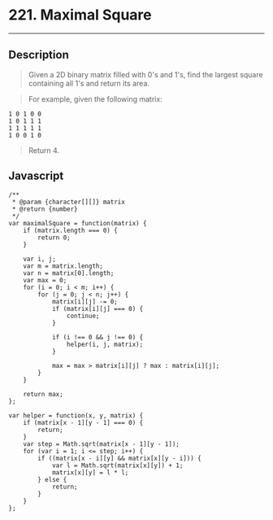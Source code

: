 # 221. Maximal Square

---

## Description

> Given a 2D binary matrix filled with 0's and 1's, find the largest square containing all 1's and return its area.

> For example, given the following matrix:

```
1 0 1 0 0
1 0 1 1 1
1 1 1 1 1
1 0 0 1 0
```
> Return 4.


## Javascript

```
/**
 * @param {character[][]} matrix
 * @return {number}
 */
var maximalSquare = function(matrix) {
    if (matrix.length === 0) {
        return 0;
    }

    var i, j;
    var m = matrix.length;
    var n = matrix[0].length;
    var max = 0;
    for (i = 0; i < m; i++) {
        for (j = 0; j < n; j++) {
            matrix[i][j] -= 0;
            if (matrix[i][j] === 0) {
                continue;
            }

            if (i !== 0 && j !== 0) {
                helper(i, j, matrix);
            }

            max = max > matrix[i][j] ? max : matrix[i][j];
        }
    }

    return max;
};

var helper = function(x, y, matrix) {
    if (matrix[x - 1][y - 1] === 0) {
        return;
    }
    var step = Math.sqrt(matrix[x - 1][y - 1]);
    for (var i = 1; i <= step; i++) {
        if ((matrix[x - i][y] && matrix[x][y - i])) {
            var l = Math.sqrt(matrix[x][y]) + 1;
            matrix[x][y] = l * l;
        } else {
            return;
        }
    }
};
```

